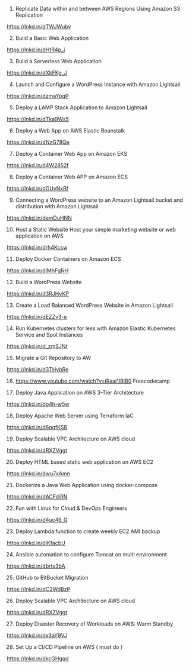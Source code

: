1. Replicate Data within and between AWS Regions Using Amazon S3 Replication

https://lnkd.in/dTWJWubv

2. Build a Basic Web Application

https://lnkd.in/dHtR4p_i


3. Build a Serverless Web Application

https://lnkd.in/dXkFKg_J

4. Launch and Configure a WordPress Instance with Amazon Lightsail

https://lnkd.in/dzmaYpqP

5. Deploy a LAMP Stack Application to Amazon Lightsail

https://lnkd.in/dTka9Ws5

6. Deploy a Web App on AWS Elastic Beanstalk

https://lnkd.in/dNzG78Qe

7. Deploy a Container Web App on Amazon EKS

https://lnkd.in/d4W2852f

8. Deploy a Container Web APP on Amazon ECS

https://lnkd.in/dGUvNxRf

9. Connecting a WordPress website to an Amazon Lightsail bucket and distribution
with Amazon Lightsail

https://lnkd.in/demDuHNN

10. Host a Static Website
Host your simple marketing website or web application on AWS

https://lnkd.in/drh4Kcsw

11. Deploy Docker Containers on Amazon ECS

https://lnkd.in/djMhFgNH



12. Build a WordPress Website

https://lnkd.in/d3RJHvKP

13. Create a Load Balanced WordPress Website
in Amazon Lightsail

https://lnkd.in/dEZZv3-e

14. Run Kubernetes clusters for less
with Amazon Elastic Kubernetes Service and Spot Instances

https://lnkd.in/d_zmSJNt

15. Migrate a Git Repository to AW

https://lnkd.in/d3THybRe

16. https://www.youtube.com/watch?v=iRaai1IBlB0 Freecodecamp


17. Deploy Java Application on AWS 3-Tier Architecture

https://lnkd.in/dp4h-w5w

18. Deploy Apache Web Server using Terraform IaC

https://lnkd.in/d6qqfKSB

19. Deploy Scalable VPC Architecture on AWS cloud

https://lnkd.in/dRXZVggt

20. Deploy HTML based static web application on AWS EC2

https://lnkd.in/dwu7xAmn

21. Dockerize a Java Web Application using docker-compose

https://lnkd.in/dACFdiRN

22. Fun with Linux for Cloud & DevOps Engineers

https://lnkd.in/d4uc46_G

23. Deploy Lambda function to create weekly EC2 AMI backup

https://lnkd.in/diKfacbU

24. Ansible automation to configure Tomcat on multi environment

https://lnkd.in/dbrtx3bA

25. GitHub to BitBucket Migration

https://lnkd.in/dC2WdBzP

26. Deploy Scalable VPC Architecture on AWS cloud

https://lnkd.in/dRXZVggt

27. Deploy Disaster Recovery of Workloads on AWS: Warm Standby

https://lnkd.in/dx3aY9VJ

28. Set Up a CI/CD Pipeline on AWS ( must do )

https://lnkd.in/dkcGHgqd

